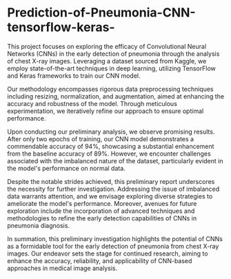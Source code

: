 # Prediction-of-Pneumonia-CNN-tensorflow-keras-
This project focuses on exploring the efficacy of Convolutional Neural Networks (CNNs) in the early detection of pneumonia through the analysis of chest X-ray images. Leveraging a dataset sourced from Kaggle, we employ state-of-the-art techniques in deep learning, utilizing TensorFlow and Keras frameworks to train our CNN model.

Our methodology encompasses rigorous data preprocessing techniques including resizing, normalization, and augmentation, aimed at enhancing the accuracy and robustness of the model. Through meticulous experimentation, we iteratively refine our approach to ensure optimal performance.

Upon conducting our preliminary analysis, we observe promising results. After only two epochs of training, our CNN model demonstrates a commendable accuracy of 94%, showcasing a substantial enhancement from the baseline accuracy of 89%. However, we encounter challenges associated with the imbalanced nature of the dataset, particularly evident in the model's performance on normal data.

Despite the notable strides achieved, this preliminary report underscores the necessity for further investigation. Addressing the issue of imbalanced data warrants attention, and we envisage exploring diverse strategies to ameliorate the model's performance. Moreover, avenues for future exploration include the incorporation of advanced techniques and methodologies to refine the early detection capabilities of CNNs in pneumonia diagnosis.

In summation, this preliminary investigation highlights the potential of CNNs as a formidable tool for the early detection of pneumonia from chest X-ray images. Our endeavor sets the stage for continued research, aiming to enhance the accuracy, reliability, and applicability of CNN-based approaches in medical image analysis.

